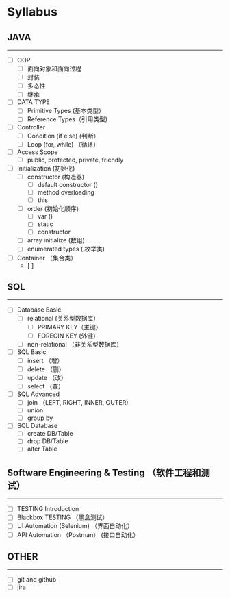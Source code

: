 # Syllabus

## JAVA 
--------
- [ ] OOP 
  - [ ] 面向对象和面向过程
  - [ ] 封装
  - [ ] 多态性
  - [ ] 继承
- [ ] DATA TYPE
  - [ ] Primitive Types (基本类型）
  - [ ] Reference Types（引用类型)
- [ ] Controller
  - [ ] Condition (if else) (判断）
  - [ ] Loop (for, while) （循环）
- [ ] Access Scope
  - [ ] public, protected, private, friendly
- [ ] Initialization (初始化)
  - [ ] constructor (构造器)
    - [ ] default constructor ()
    - [ ] method overloading 
    - [ ] this
  - [ ] order (初始化顺序)
    - [ ] var ()
    - [ ] static
    - [ ] constructor
  - [ ] array initialize (数组)
  - [ ] enumerated types ( 枚举类)
- [ ] Container （集合类）
  - [ ] 
## SQL
--------
- [ ] Database Basic
  - [ ] relational (关系型数据库）
    - [ ] PRIMARY KEY（主键）
    - [ ] FOREGIN KEY (外键）
  - [ ] non-relational （非关系型数据库）
- [ ] SQL Basic
  - [ ] insert （增）
  - [ ] delete （删）
  - [ ] update （改）
  - [ ] select （查）
- [ ] SQL Advanced
  - [ ] join （LEFT, RIGHT, INNER, OUTER)
  - [ ] union
  - [ ] group by
- [ ] SQL Database
  - [ ] create DB/Table
  - [ ] drop DB/Table
  - [ ] alter Table

## Software Engineering & Testing （软件工程和测试）
--------
- [ ] TESTING Introduction
- [ ] Blackbox TESTING （黑盒测试）
- [ ] UI Automation (Selenium) （界面自动化）
- [ ] API Automation （Postman） (接口自动化）

## OTHER
--------
- [ ] git and github
- [ ] jira
